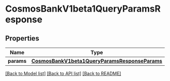 # CosmosBankV1beta1QueryParamsResponse

## Properties
Name | Type | Description | Notes
------------ | ------------- | ------------- | -------------
**params** | [**CosmosBankV1beta1QueryParamsResponseParams**](CosmosBankV1beta1QueryParamsResponseParams.md) |  | [optional] 

[[Back to Model list]](../README.md#documentation-for-models) [[Back to API list]](../README.md#documentation-for-api-endpoints) [[Back to README]](../README.md)

